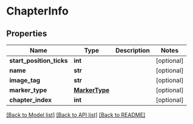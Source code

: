 # ChapterInfo

## Properties
Name | Type | Description | Notes
------------ | ------------- | ------------- | -------------
**start_position_ticks** | **int** |  | [optional] 
**name** | **str** |  | [optional] 
**image_tag** | **str** |  | [optional] 
**marker_type** | [**MarkerType**](MarkerType.md) |  | [optional] 
**chapter_index** | **int** |  | [optional] 

[[Back to Model list]](../README.md#documentation-for-models) [[Back to API list]](../README.md#documentation-for-api-endpoints) [[Back to README]](../README.md)


